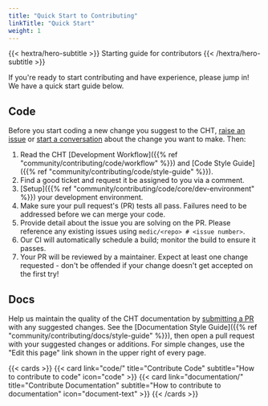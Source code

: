 ```yaml
---
title: "Quick Start to Contributing"
linkTitle: "Quick Start"
weight: 1
---
```


{{< hextra/hero-subtitle >}}
  Starting guide for contributors
{{< /hextra/hero-subtitle >}}

If you're ready to start contributing and have experience, please jump in!  We have a quick start guide below.

## Code

Before you start coding a new change you suggest to the CHT, [raise an issue](https://github.com/medic/cht-core/issues/new/choose) or [start a conversation](https://forum.communityhealthtoolkit.org) about the change you want to make. Then:

1. Read the CHT [Development Workflow]({{% ref "community/contributing/code/workflow" %}}) and [Code Style Guide]({{% ref "community/contributing/code/style-guide" %}}).
2. Find a good ticket and request it be assigned to you via a comment.
3. [Setup]({{% ref "community/contributing/code/core/dev-environment" %}}) your development environment.
4. Make sure your pull request's (PR) tests all pass. Failures need to be addressed before we can merge your code.
5. Provide detail about the issue you are solving on the PR. Please reference any existing issues using `medic/<repo> # <issue number>`.
6. Our CI will automatically schedule a build; monitor the build to ensure it passes.
7. Your PR will be reviewed by a maintainer. Expect at least one change requested - don't be offended if your change doesn't get accepted on the first try!

## Docs

Help us maintain the quality of the CHT documentation by [submitting a PR](https://github.com/medic/cht-docs) with any suggested changes. See the [Documentation Style Guide]({{% ref "community/contributing/docs/style-guide" %}}), then open a pull request with your suggested changes or additions. For simple changes, use the "Edit this page" link shown in the upper right of every page.

{{< cards >}}
  {{< card link="code/" title="Contribute Code" subtitle="How to contribute to code" icon="code" >}}
  {{< card link="documentation/" title="Contribute Documentation" subtitle="How to contribute to documentation" icon="document-text" >}}
{{< /cards >}}